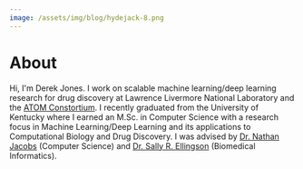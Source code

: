 ```yaml
---
image: /assets/img/blog/hydejack-8.png
---
```


# About

Hi, I'm Derek Jones. I work on scalable machine learning/deep learning research for drug discovery at Lawrence Livermore National Laboratory and the [ATOM Constortium](https://atomscience.org). I recently graduated from the University of Kentucky where I earned an M.Sc. in Computer Science with a research focus in Machine Learning/Deep Learning and its applications to Computational Biology and Drug Discovery. I was advised by [Dr. Nathan Jacobs](https://www.cs.uky.edu/~jacobs) (Computer Science) and [Dr. Sally R. Ellingson](http://www.sallyrellingson.com/) (Biomedical Informatics). 

[//]: <> (# Recent News {% assign news_items = site.posts | sort: 'name' %} {% for news in news_items limit: 10 %})
[//]: <> ({{ news.date | date: "%m/%d/%Y: " }} {% if news.link %} {{ news.title | strip_html }} {% elsif news.permalink %} {{ news.title | strip_html }} {% else %} {{ news.title | strip_html }} {% endif %})
[//]: <> ({% endfor %})

